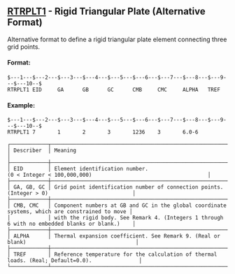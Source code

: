 ## [RTRPLT1](https://nexus.hexagon.com/documentationcenter/bundle/MSC_Nastran_2022.4/page/Nastran_Combined_Book/qrg/bulkqrs/TOC.RTRPLT1.xhtml) - Rigid Triangular Plate (Alternative Format)

Alternative format to define a rigid triangular plate element connecting three grid points.

#### Format:

```nastran
$---1---$---2---$---3---$---4---$---5---$---6---$---7---$---8---$---9---$---10--$
RTRPLT1 EID     GA      GB      GC      CMB     CMC     ALPHA   TREF            
```

#### Example:

```nastran
$---1---$---2---$---3---$---4---$---5---$---6---$---7---$---8---$---9---$---10--$
RTRPLT1 7       1       2       3       1236    3       6.0-6                   
```

```text
┌────────────┬────────────────────────────────────────────────────────────────────────────────────────────────┐
│ Describer  │ Meaning                                                                                        │
├────────────┼────────────────────────────────────────────────────────────────────────────────────────────────┤
│ EID        │ Element identification number. (0 < Integer < 100,000,000)                                     │
├────────────┼────────────────────────────────────────────────────────────────────────────────────────────────┤
│ GA, GB, GC │ Grid point identification number of connection points. (Integer > 0)                           │
├────────────┼────────────────────────────────────────────────────────────────────────────────────────────────┤
│ CMB, CMC   │ Component numbers at GB and GC in the global coordinate systems, which are constrained to move │
│            │ with the rigid body. See Remark 4. (Integers 1 through 6 with no embedded blanks or blank.)    │
├────────────┼────────────────────────────────────────────────────────────────────────────────────────────────┤
│ ALPHA      │ Thermal expansion coefficient. See Remark 9. (Real or blank)                                   │
├────────────┼────────────────────────────────────────────────────────────────────────────────────────────────┤
│ TREF       │ Reference temperature for the calculation of thermal loads. (Real; Default=0.0).               │
└────────────┴────────────────────────────────────────────────────────────────────────────────────────────────┘
```
